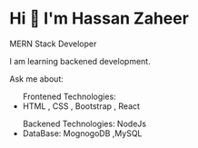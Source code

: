 <h1>Hi 👋 I'm Hassan Zaheer</h1
<h1> MERN Stack Developer </h1>

<p>I am learning backened development.</p>
<p>Ask me about:
  <ul>Frontened Technologies: 
  <li>HTML , CSS  , Bootstrap , React </li> </ul>
  <ul>Backened Technologies: NodeJs
  <li>DataBase: MognogoDB ,MySQL</li></ul>
</p>
 
<!--
**hassanzaheer88/hassanzaheer88** is a ✨ _special_ ✨ repository because its `README.md` (this file) appears on your GitHub profile.

Here are some ideas to get you started:

- 🔭 I’m currently working on ...
- 🌱 I’m currently learning ...
- 👯 I’m looking to collaborate on ...
- 🤔 I’m looking for help with ...
- 💬 Ask me about ...
- 📫 How to reach me: ...
- 😄 Pronouns: ...
- ⚡ Fun fact: ...
-->

